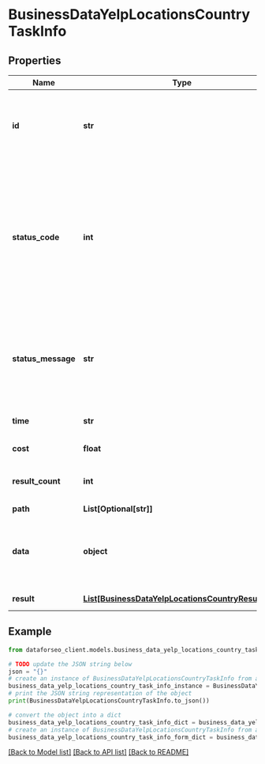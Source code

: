 # BusinessDataYelpLocationsCountryTaskInfo


## Properties

Name | Type | Description | Notes
------------ | ------------- | ------------- | -------------
**id** | **str** | task identifier unique task identifier in our system in the UUID format | [optional] 
**status_code** | **int** | status code of the task generated by DataForSEO, can be within the following range: 10000-60000 you can find the full list of the response codes here | [optional] 
**status_message** | **str** | informational message of the task you can find the full list of general informational messages here | [optional] 
**time** | **str** | execution time, seconds | [optional] 
**cost** | **float** | total tasks cost, USD | [optional] 
**result_count** | **int** | number of elements in the result array | [optional] 
**path** | **List[Optional[str]]** | URL path | [optional] 
**data** | **object** | contains the same parameters that you specified in the POST request | [optional] 
**result** | [**List[BusinessDataYelpLocationsCountryResultInfo]**](BusinessDataYelpLocationsCountryResultInfo.md) | array of results | [optional] 

## Example

```python
from dataforseo_client.models.business_data_yelp_locations_country_task_info import BusinessDataYelpLocationsCountryTaskInfo

# TODO update the JSON string below
json = "{}"
# create an instance of BusinessDataYelpLocationsCountryTaskInfo from a JSON string
business_data_yelp_locations_country_task_info_instance = BusinessDataYelpLocationsCountryTaskInfo.from_json(json)
# print the JSON string representation of the object
print(BusinessDataYelpLocationsCountryTaskInfo.to_json())

# convert the object into a dict
business_data_yelp_locations_country_task_info_dict = business_data_yelp_locations_country_task_info_instance.to_dict()
# create an instance of BusinessDataYelpLocationsCountryTaskInfo from a dict
business_data_yelp_locations_country_task_info_form_dict = business_data_yelp_locations_country_task_info.from_dict(business_data_yelp_locations_country_task_info_dict)
```
[[Back to Model list]](../README.md#documentation-for-models) [[Back to API list]](../README.md#documentation-for-api-endpoints) [[Back to README]](../README.md)


